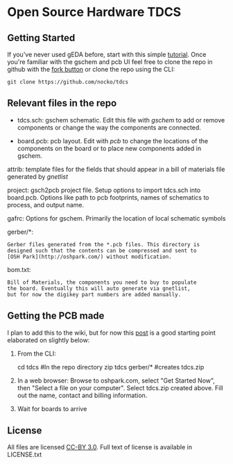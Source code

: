 Open Source Hardware TDCS
=========================

Getting Started
---------------

If you've never used gEDA before, start with this simple
[tutorial](http://hobby-electrons.sourceforge.net/tutorials/gEDA/index.html). Once
you're familiar with the gschem and pcb UI feel free to clone the repo
in github with the [fork button](https://github.com/nocko/tdcs/fork)
or clone the repo using the CLI:

    git clone https://github.com/nocko/tdcs

Relevant files in the repo
--------------------------

* tdcs.sch: 
	    gschem schematic. Edit this file with *gschem* to add or
	    remove components or change the way the components are
	    connected.

* board.pcb: 
  	pcb layout. Edit with *pcb* to change the locations of the
	components on the board or to place new components added in
	gschem.

attrib:
	template files for the fields that should appear in a bill of
	materials file generated by *gnetlist*

project:
	gsch2pcb project file. Setup options to import tdcs.sch into
	board.pcb. Options like path to pcb footprints, names of
	schematics to process, and output name.

gafrc: 
       Options for gschem. Primarily the location of local schematic
       symbols

gerber/*:
	
	Gerber files generated from the *.pcb files. This directory is
	designed such that the contents can be compressed and sent to
	[OSH Park](http://oshpark.com/) without modification.

bom.txt:

	Bill of Materials, the components you need to buy to populate
	the board. Eventually this will auto generate via gnetlist,
	but for now the digikey part numbers are added manually.

Getting the PCB made
--------------------

I plan to add this to the wiki, but for now this
[post](https://nocko.se/2012/07/30/brain-zapping-is-fun/) is a good
starting point elaborated on slightly below:

 1. From the CLI:

     cd tdcs #In the repo directory
     zip tdcs gerber/* #creates tdcs.zip

 2. In a web browser: Browse to oshpark.com, select "Get Started Now",
then "Select a file on your computer". Select tdcs.zip created
above. Fill out the name, contact and billing information.

 3. Wait for boards to arrive

License
-------

All files are licensed [CC-BY
3.0](http://creativecommons.org/licenses/by/3.0/). Full text of
license is available in LICENSE.txt
